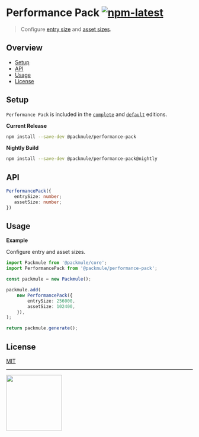# Performance Pack [![npm-latest]][npm]

> Configure [entry size](https://webpack.js.org/configuration/performance/#performance-maxentrypointsize) and [asset sizes](https://webpack.js.org/configuration/performance/#performance-maxassetsize).

## Overview

-   [Setup](#setup)
-   [API](#api)
-   [Usage](#usage)
-   [License](#license)

## Setup

`Performance Pack` is included in the [`complete`][edition-complete] and [`default`][edition-default] editions.

**Current Release**

```bash
npm install --save-dev @packmule/performance-pack
```

**Nightly Build**

```bash
npm install --save-dev @packmule/performance-pack@nightly
```

## API

```typescript
PerformancePack({
   entrySize: number;
   assetSize: number;
})
```

## Usage

**Example**

Configure entry and asset sizes.

```typescript
import Packmule from '@packmule/core';
import PerformancePack from '@packmule/performance-pack';

const packmule = new Packmule();

packmule.add(
    new PerformancePack({
        entrySize: 256000,
        assetSize: 102400,
    }),
);

return packmule.generate();
```

## License

[MIT](https://choosealicense.com/licenses/mit/)

---

[<img src="https://www.pixelart.at/fileadmin/images/logo-new/logo.svg" width="150">](https://www.pixelart.at/)

[packmule-hints]: https://www.npmjs.com/package/@packmule/core#hints
[packmule-api]: https://www.npmjs.com/package/@packmule/core#api
[npm]: https://www.npmjs.com/package/@packmule/performance-pack
[npm-latest]: https://img.shields.io/npm/v/@packmule/performance-pack/latest?color=%230AC2FF&label=release&style=for-the-badge
[edition-default]: https://www.npmjs.com/package/@packmule/default
[edition-complete]: https://www.npmjs.com/package/@packmule/complete
